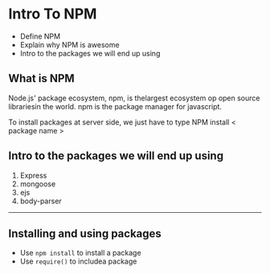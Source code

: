 # Intro To NPM

* Define NPM
* Explain why NPM is awesome
* Intro to the packages we will end up using

## What is NPM

Node.js' package ecosystem, npm, is thelargest ecosystem op open source librariesin the world.
npm is the package manager for javascript.

To install packages at server side, we just have to type NPM install < package name >

## Intro to the packages we will end up using

1. Express
2. mongoose
3. ejs
4. body-parser

---------------------------------------------------------

## Installing and using packages

* Use `npm install` to install a package
* Use `require()` to includea package
